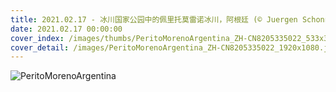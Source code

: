 ```yaml
---
title: 2021.02.17 - 冰川国家公园中的佩里托莫雷诺冰川，阿根廷 (© Juergen Schonnop/Getty Images)
date: 2021.02.17 00:00:00
cover_index: /images/thumbs/PeritoMorenoArgentina_ZH-CN8205335022_533x300.jpg
cover_detail: /images/PeritoMorenoArgentina_ZH-CN8205335022_1920x1080.jpg
---
```


![PeritoMorenoArgentina](/images/PeritoMorenoArgentina_ZH-CN8205335022_1920x1080.jpg)
